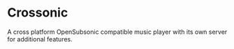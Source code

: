 # Crossonic

A cross platform OpenSubsonic compatible music player with its own server for additional features.